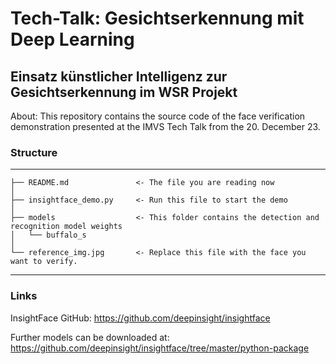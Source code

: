 # Tech-Talk: Gesichtserkennung mit Deep Learning
## Einsatz künstlicher Intelligenz zur Gesichtserkennung im WSR Projekt

About: This repository contains the source code of the face verification demonstration presented at the IMVS Tech Talk from the 20. December 23.

### Structure
--------
```
├── README.md               <- The file you are reading now
│ 
├── insightface_demo.py     <- Run this file to start the demo
│
├── models                  <- This folder contains the detection and recognition model weights
│   └── buffalo_s
│
└── reference_img.jpg       <- Replace this file with the face you want to verify.
```
--------

### Links
InsightFace GitHub: https://github.com/deepinsight/insightface

Further models can be downloaded at: https://github.com/deepinsight/insightface/tree/master/python-package
